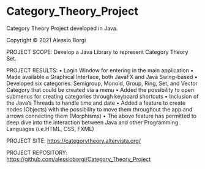 # Category_Theory_Project
Category Theory Project developed in Java. 

Copyright © 2021 Alessio Borgi

PROJECT SCOPE: Develop a Java Library to represent Category Theory Set.
 
PROJECT RESULTS:
• Login Window for entering in the main application
• Made available a Graphical Interface, both JavaFX and Java Swing-based
• Developed six categories: Semigroup, Monoid, Group, Ring, Set, and Vector Category that could 
 be created via a menu
• Added the possibility to open submenus for creating categories through keyboard shortcuts
• Inclusion of the Java’s Threads to handle time and date
• Added a feature to create nodes (Objects) with the possibility to move them throughout the app and 
 arrows connecting them (Morphisms)
• The above feature has permitted to deep dive into the interaction between Java and other 
 Programming Languages (i.e.HTML, CSS, FXML)
 
PROJECT SITE: https://categorytheory.altervista.org/

PROJECT REPOSITORY: https://github.com/alessioborgi/Category_Theory_Project

